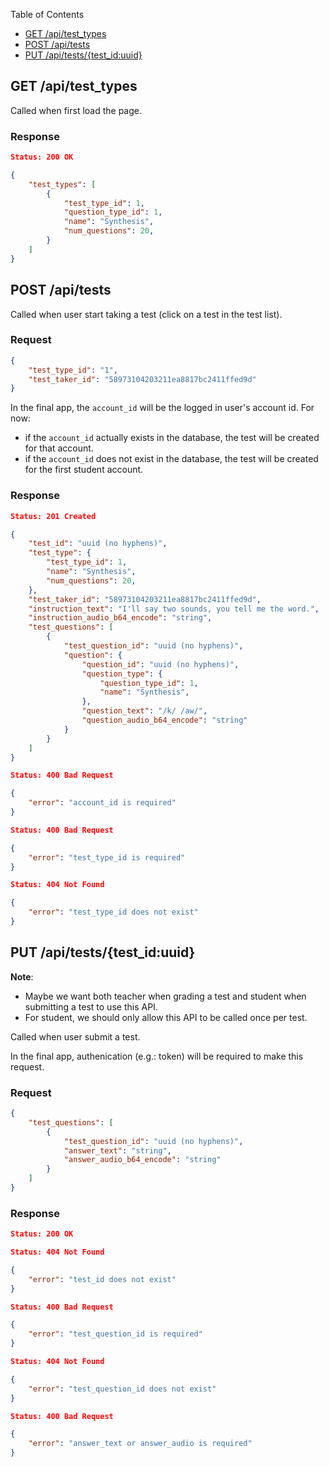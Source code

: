 Table of Contents

-   [GET /api/test_types](#get-apitest_types)
-   [POST /api/tests](#post-apitests)
-   [PUT /api/tests/{test_id:uuid}](#put-api-tests-test_id-uuid)

## GET /api/test_types

Called when first load the page.

### Response

```json
Status: 200 OK

{
    "test_types": [
        {
            "test_type_id": 1,
            "question_type_id": 1,
            "name": "Synthesis",
            "num_questions": 20,
        }
    ]
}
```

## POST /api/tests

Called when user start taking a test (click on a test in the test list).

### Request

```json
{
    "test_type_id": "1",
    "test_taker_id": "58973104203211ea8817bc2411ffed9d"
}
```

In the final app, the `account_id` will be the logged in user's account id. For now:

-   if the `account_id` actually exists in the database, the test will be created for that account.
-   if the `account_id` does not exist in the database, the test will be created for the first student account.

### Response

```json
Status: 201 Created

{
    "test_id": "uuid (no hyphens)",
    "test_type": {
        "test_type_id": 1,
        "name": "Synthesis",
        "num_questions": 20,
    },
    "test_taker_id": "58973104203211ea8817bc2411ffed9d",
    "instruction_text": "I'll say two sounds, you tell me the word.",
    "instruction_audio_b64_encode": "string",
    "test_questions": [
        {
            "test_question_id": "uuid (no hyphens)",
            "question": {
                "question_id": "uuid (no hyphens)",
                "question_type": {
                    "question_type_id": 1,
                    "name": "Synthesis",
                },
                "question_text": "/k/ /aw/",
                "question_audio_b64_encode": "string"
            }
        }
    ]
}
```

```json
Status: 400 Bad Request

{
    "error": "account_id is required"
}
```

```json
Status: 400 Bad Request

{
    "error": "test_type_id is required"
}
```

```json
Status: 404 Not Found

{
    "error": "test_type_id does not exist"
}
```

## PUT /api/tests/{test_id:uuid}<a id="put-api-tests-test_id-uuid"></a>

**Note**:

-   Maybe we want both teacher when grading a test and student when submitting a test to use this API.
-   For student, we should only allow this API to be called once per test.

Called when user submit a test.

In the final app, authenication (e.g.: token) will be required to make this request.

### Request

```json
{
    "test_questions": [
        {
            "test_question_id": "uuid (no hyphens)",
            "answer_text": "string",
            "answer_audio_b64_encode": "string"
        }
    ]
}
```

### Response

```json
Status: 200 OK
```

```json
Status: 404 Not Found

{
    "error": "test_id does not exist"
}
```

```json
Status: 400 Bad Request

{
    "error": "test_question_id is required"
}
```

```json
Status: 404 Not Found

{
    "error": "test_question_id does not exist"
}
```

```json
Status: 400 Bad Request

{
    "error": "answer_text or answer_audio is required"
}
```

